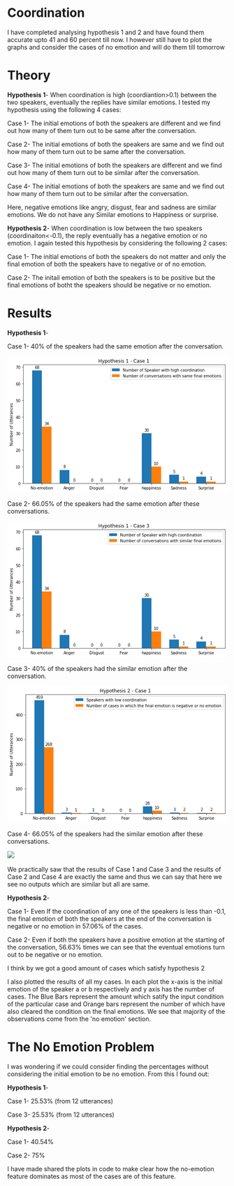 # Coordination
I have completed analysing hypothesis 1 and 2 and have found them accurate upto 41 and 60 percent till now. 
I however still have to plot the graphs and consider the cases of no emotion and will do them till tomorrow
# Theory
**Hypothesis 1**- When coordination is high (coordiantion>0.1) between the two speakers, eventually the replies have similar emotions.
I tested my hypothesis using the following 4 cases:

Case 1- The initial emotions of both the speakers are different and we find out how many of them turn out to be same after the conversation.

Case 2- The initial emotions of both the speakers are same and we find out how many of them turn out to be same after the conversation.

Case 3- The initial emotions of both the speakers are different and we find out how many of them turn out to be similar after the conversation.

Case 4- The initial emotions of both the speakers are same and we find out how many of them turn out to be similar after the conversation.

Here, negative emotions like angry, disgust, fear and sadness are similar emotions. We do not have any Similar emotions to Happiness or surprise.


**Hypothesis 2**- When coordination is low between the two speakers (coordinaiton<-0.1), the reply eventually has a negative emotion or no emotion. I again tested this hypothesis by considering the following 2 cases:

Case 1- The initial emotions of both the speakers do not matter and only the final emotion of both the speakers have to negative or of no emotion.

Case 2- The initail emotion of both the speakers is to be positive but the final emotions of botht the speakers should be negative or no emotion.

# Results
**Hypothesis 1**-

Case 1- 40% of the speakers had the same emotion after the conversation.

![Alt text](images/image1.png?raw=true "Title")

Case 2- 66.05% of the speakers had the same emotion after these conversations.

![Alt text](images/image2.png?raw=true "Title")

Case 3- 40% of the speakers had the similar emotion after the conversation.

![Alt text](images/image3.png?raw=true "Title")

Case 4- 66.05% of the speakers had the similar emotion after these conversations.

![](images//image4.jpg)

We practically saw that the results of Case 1 and Case 3 and the results of Case 2 and Case 4 are exactly the same and thus we can say that here we see no outputs which are similar but all are same.

**Hypothesis 2**-

Case 1- Even If the coordination of any one of the speakers is less than -0.1, the final emotion of both the speakers at the end of the conversation is negative or no emotion in 57.06% of the cases.

Case 2- Even if both the speakers have a positive emotion at the starting of the conversation, 56.63% times we can see that the eventual emotions turn out to be negative or no emotion.

I think by we got a good amount of cases which satisfy hypothesis 2


I also plotted the results of all my cases. In each plot the x-axis is the initial emotion of the speaker a or b respectively and y axis has the number of cases. The Blue Bars represent the amount which satify the input condition of the particular case and Orange bars represent the number of which have also cleared the condition on the final emotions.
We see that majority of the observations come from the 'no emotion' section. 

# The No Emotion Problem
I was wondering if we could consider finding the percentages without considering the initial emotion to be no emotion.
From this I found out: 

**Hypothesis 1**- 

Case 1- 25.53% (from 12 utterances)

Case 3- 25.53% (from 12 utterances)

**Hypothesis 2**-

Case 1- 40.54%

Case 2- 75%

I have made shared the plots in code to make clear how the no-emotion feature dominates as most of the cases are of this feature.
